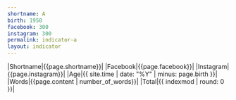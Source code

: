 ```yaml
---
shortname: A
birth: 1950
facebook: 300
instagram: 300
permalink: indicator-a
layout: indicator
---
```


|Shortname|{{page.shortname}}|
|Facebook|{{page.facebook}}|
|Instagram|{{page.instagram}}|
|Age|{{ site.time | date: "%Y" | minus: page.birth }}|
|Words|{{page.content | number_of_words}}|
|Total|{{ indexmod | round: 0 }}|
